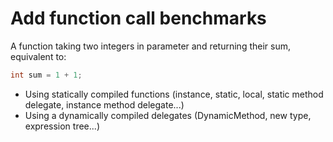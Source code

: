 # Add function call benchmarks
A function taking two integers in parameter and returning their sum, equivalent to:

```csharp
int sum = 1 + 1;
```

- Using statically compiled functions (instance, static, local, static method delegate, instance method delegate...)
- Using a dynamically compiled delegates (DynamicMethod, new type, expression tree...)
